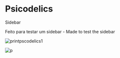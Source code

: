 # Psicodelics
 Sidebar

Feito para testar um sidebar - Made to test the sidebar

![printpscodelics1](https://user-images.githubusercontent.com/120127965/228958701-bbab76e2-f9c6-44c1-945c-8e46d636a272.png)

![p](https://user-images.githubusercontent.com/120127965/228958944-7c6f7ffe-7297-4114-84a5-57f16402bac7.png)
